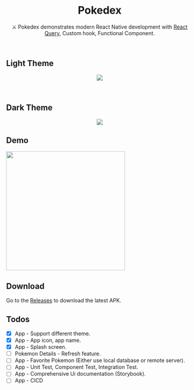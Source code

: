 <h1 align="center">Pokedex</h1>
<p align="center">  
⚔️ Pokedex demonstrates modern React Native development with  <a href="https://github.com/tanstack/query">React Query</a>, Custom hook, Functional Component.
</p>
</br>
<h2>Light Theme</h2>
<p align="center">
<img src="./previews/app_screenshots.png"/>
</p>
</br>
<h2>Dark Theme</h2>
<p align="center">
<img src="./previews/app_screenshots_dark.png"/>
</p>

## Demo

<img src="./previews/android_demo_record.gif" width="320"/>

## Download

Go to the [Releases](https://github.com/yujune/pokemon/releases) to download the latest APK.

## Todos

- [x] App - Support different theme.
- [x] App - App icon, app name.
- [x] App - Splash screen.
- [ ] Pokemon Details - Refresh feature.
- [ ] App - Favorite Pokemon (Either use local database or remote server).
- [ ] App - Unit Test, Component Test, Integration Test.
- [ ] App - Comprehensive Ui documentation (Storybook).
- [ ] App - CICD
